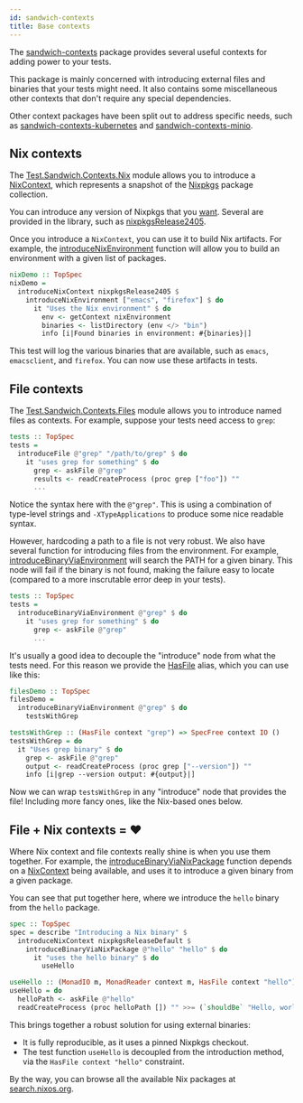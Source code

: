 ```yaml
---
id: sandwich-contexts
title: Base contexts
---
```


The [sandwich-contexts](https://hackage.haskell.org/package/sandwich-contexts) package provides several useful contexts for adding power to your tests.

This package is mainly concerned with introducing external files and binaries that your tests might need. It also contains some miscellaneous other contexts that don't require any special dependencies.

Other context packages have been split out to address specific needs, such as [sandwich-contexts-kubernetes](./sandwich-contexts-kubernetes) and [sandwich-contexts-minio](./sandwich-contexts-minio).

## Nix contexts

The [Test.Sandwich.Contexts.Nix](https://hackage.haskell.org/package/sandwich-contexts/docs/Test-Sandwich-Contexts-Nix.html) module allows you to introduce a [NixContext](https://hackage.haskell.org/package/sandwich-contexts/docs/Test-Sandwich-Contexts-Nix.html#t:NixContext), which represents a snapshot of the [Nixpkgs](https://github.com/NixOS/nixpkgs) package collection.

You can introduce any version of Nixpkgs that you [want](https://hackage.haskell.org/package/sandwich-contexts/docs/Test-Sandwich-Contexts-Nix.html#t:NixpkgsDerivation). Several are provided in the library, such as [nixpkgsRelease2405](https://hackage.haskell.org/package/sandwich-contexts/docs/Test-Sandwich-Contexts-Nix.html#v:nixpkgsRelease2405).

Once you introduce a `NixContext`, you can use it to build Nix artifacts. For example, the [introduceNixEnvironment](https://hackage.haskell.org/package/sandwich-contexts-0.3.0.1/docs/Test-Sandwich-Contexts-Nix.html#v:introduceNixEnvironment) function will allow you to build an environment with a given list of packages.

```haskell title="https://github.com/codedownio/sandwich/blob/master/demos/demo-nix/app/Main.hs"
nixDemo :: TopSpec
nixDemo =
  introduceNixContext nixpkgsRelease2405 $
    introduceNixEnvironment ["emacs", "firefox"] $ do
      it "Uses the Nix environment" $ do
        env <- getContext nixEnvironment
        binaries <- listDirectory (env </> "bin")
        info [i|Found binaries in environment: #{binaries}|]
```

This test will log the various binaries that are available, such as `emacs`, `emacsclient`, and `firefox`. You can now use these artifacts in tests.

## File contexts

The [Test.Sandwich.Contexts.Files](https://hackage.haskell.org/package/sandwich-contexts/docs/Test-Sandwich-Contexts-Files.html) module allows you to introduce named files as contexts. For example, suppose your tests need access to `grep`:

```haskell
tests :: TopSpec
tests =
  introduceFile @"grep" "/path/to/grep" $ do
    it "uses grep for something" $ do
      grep <- askFile @"grep"
      results <- readCreateProcess (proc grep ["foo"]) ""
      ...
```

Notice the syntax here with the `@"grep"`. This is using a combination of type-level strings and `-XTypeApplications` to produce some nice readable syntax.

However, hardcoding a path to a file is not very robust. We also have several function for introducing files from the environment. For example, [introduceBinaryViaEnvironment](https://hackage.haskell.org/package/sandwich-contexts/docs/Test-Sandwich-Contexts-Files.html#v:introduceBinaryViaEnvironment) will search the PATH for a given binary. This node will fail if the binary is not found, making the failure easy to locate (compared to a more inscrutable error deep in your tests).

```haskell
tests :: TopSpec
tests =
  introduceBinaryViaEnvironment @"grep" $ do
    it "uses grep for something" $ do
      grep <- askFile @"grep"
      ...
```

It's usually a good idea to decouple the "introduce" node from what the tests need. For this reason we provide the [HasFile](https://hackage.haskell.org/package/sandwich-contexts/docs/Test-Sandwich-Contexts-Files.html#t:HasFile) alias, which you can use like this:

```haskell title="https://github.com/codedownio/sandwich/blob/master/demos/demo-files/app/Main.hs"
filesDemo :: TopSpec
filesDemo =
  introduceBinaryViaEnvironment @"grep" $ do
    testsWithGrep

testsWithGrep :: (HasFile context "grep") => SpecFree context IO ()
testsWithGrep = do
  it "Uses grep binary" $ do
    grep <- askFile @"grep"
    output <- readCreateProcess (proc grep ["--version"]) ""
    info [i|grep --version output: #{output}|]
```

Now we can wrap `testsWithGrep` in any "introduce" node that provides the file! Including more fancy ones, like the Nix-based ones below.

## File + Nix contexts = ❤️

Where Nix context and file contexts really shine is when you use them together. For example, the [introduceBinaryViaNixPackage](https://hackage.haskell.org/package/sandwich-contexts/docs/Test-Sandwich-Contexts-Files.html#v:introduceBinaryViaNixPackage) function depends on a [NixContext](https://hackage.haskell.org/package/sandwich-contexts/docs/Test-Sandwich-Contexts-Nix.html#t:NixContext) being available, and uses it to introduce a given binary from a given package.

You can see that put together here, where we introduce the `hello` binary from the `hello` package.

```haskell title="https://github.com/codedownio/sandwich/blob/master/demos/demo-nix-binary/app/Main.hs"
spec :: TopSpec
spec = describe "Introducing a Nix binary" $
  introduceNixContext nixpkgsReleaseDefault $
    introduceBinaryViaNixPackage @"hello" "hello" $ do
      it "uses the hello binary" $ do
        useHello

useHello :: (MonadIO m, MonadReader context m, HasFile context "hello") => m ()
useHello = do
  helloPath <- askFile @"hello"
  readCreateProcess (proc helloPath []) "" >>= (`shouldBe` "Hello, world!\n")
```

This brings together a robust solution for using external binaries:
* It is fully reproducible, as it uses a pinned Nixpkgs checkout.
* The test function `useHello` is decoupled from the introduction method, via the `HasFile context "hello"` constraint.

By the way, you can browse all the available Nix packages at [search.nixos.org](https://search.nixos.org/packages).

